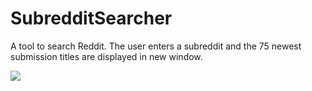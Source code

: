 # SubredditSearcher
A tool to search Reddit.  The user enters a subreddit and the 75 newest submission titles are displayed in new window.


![](https://media.giphy.com/media/XbCqu8uSVSdngqhJVC/giphy.gif)
